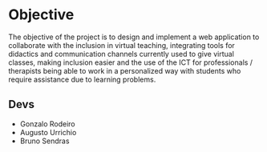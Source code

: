 # Objective

The objective of the project is to design and implement a web application to collaborate with the inclusion in virtual teaching, integrating tools for didactics and communication channels currently used to give virtual classes, making inclusion easier and the use of the ICT for professionals / therapists being able to work in a personalized way with students who require assistance due to learning problems.

## Devs

- Gonzalo Rodeiro
- Augusto Urrichio
- Bruno Sendras
